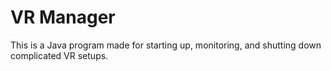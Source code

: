 # VR Manager

This is a Java program made for starting up, monitoring, and shutting down complicated VR setups.